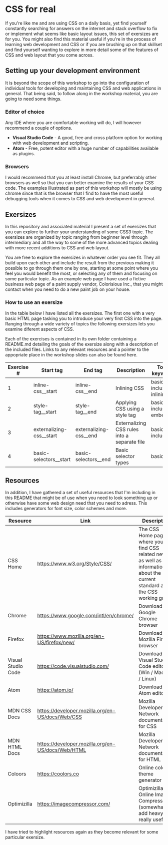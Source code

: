 # CSS for real

If you're like me and are using CSS on a daily basis, yet find yourself constantly searching for answers on the internet and stack overflow to fix or implement what seems like basic layout issues, this set of exersizes are for you. 
You might also find this material useful if you're in the process of learning web development and CSS or if you are brushing up on that skillset and find yourself wanting to explore in more detail some of the features of CSS and web layout that you come across.

## Setting up your development environment

It is beyond the scope of this workshop to go into the configuration of individual tools for developing and maintaining CSS and web applications in general. That being said, to follow along in the workshop material, you are going to need some things.

### Editor of choice

Any IDE where you are comfortable working will do, I will however recommend a couple of options.

* __Visual Studio Code__ - A good, free and cross platform option for working with web development and scripting.
* __Atom__ - Free, potent editor with a huge number of capabilities available as plugins.

### Browsers

I would recommend that you at least install Chrome, but preferrably other browsers as well so that you can better examine the results of your CSS code. The examples illustrated as part of this workshop will mostly be using chrome since that is the browser that I find to have the most useful debugging tools when it comes to CSS and web development in general.

## Exersizes

In this repository and associated material I present a set of exersizes that you can explore to further your understanding of some CSS3 topic. The exersizes are organized by topic ranging from beginner level through intermediary and all the way to some of the more advanced topics dealing with more recent additions to CSS and web layout.

You are free to explore the exersizes in whatever order you see fit. 
They all build upon each other and include the result from the previous making it possible to go through them one by one, starting at some point where you feel you would benefit the most, or selecting any of them and focusing on some particular topic.
As an example web page I have used a fictive business web page of a paint supply vendor, Colorisious Inc., that you might contact when you need to do a new paint job on your house.

### How to use an exersize

In the table below I have listed all the exersizes. The first one with a very basic HTML page tasking you to introduce your very first CSS into the page. Ranging through a wide variety of topics the following exersizes lets you examine diferent aspects of CSS.

Each of the exercises is contained in its own folder containing a README.md detailing the goals of the exersize along with a description of the included files. Links to any relevant resources and a pointer to the appopriate place in the workshop slides can also be found here.

| Exercise # | Start tag | End tag | Description | Topic keywords |
|-|-|-|-|-|
| 1 | inline-css__start | inline-css__end | Inlining CSS | basics, inclusion, inlining |
| 2 | style-tag__start | style-tag__end | Applying CSS using a style tag | basics, inclusion, embedded |
| 3 | externalizing-css__start | externalizing-css__end | Externalizing CSS rules into a separate file | basics, inclusion |
| 4 | basic-selectors__start | basic-selectors__end | Basic selector types | basics |

## Resources

In addition, I have gathered a set of useful resources that I'm including in this README that might be of use when you need to look something up or otherwise have some web design need that you need to adress. This includes generators for font size, color schemes and more.

| Resource | Link                                                        | Description |
|-|-|-|
| CSS Home           | https://www.w3.org/Style/CSS/                     | The CSS Home page where you can find CSS related news as well as information about the current standard and the CSS working group |
| Chrome             | https://www.google.com/intl/en/chrome/            | Download the Google Chrome browser |
| Firefox            | https://www.mozilla.org/en-US/firefox/new/        | Download the Mozilla Firefox browser |
| Visual Studio Code | https://code.visualstudio.com/                    | Download the Visual Studio Code editor (Win / MacOS / Linux) |
| Atom               | https://atom.io/                                  | Download the Atom editor |
| MDN CSS Docs       | https://developer.mozilla.org/en-US/docs/Web/CSS  | Mozilla Developer Network documentation for CSS |
| MDN HTML Docs      | https://developer.mozilla.org/en-US/docs/Web/HTML | Mozilla Developer Network documentation for HTML |
| Coloors            | https://coolors.co                                | Online color theme generator |
| Optimizilla        | https://imagecompressor.com/                      | Optimizilla Online Image Compressor (somewhat add heavy, but really useful) |

I have tried to highlight resources again as they become relevant for some particular exersize.
